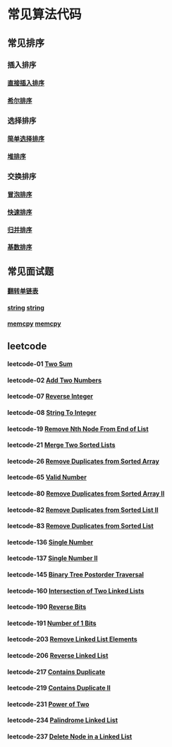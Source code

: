 # 常见算法代码

## 常见排序
### 插入排序
#### [直接插入排序][Insert]
#### [希尔排序][Shell]

### 选择排序
#### [简单选择排序][Select]
#### [堆排序][Heap]

### 交换排序
#### [冒泡排序][Bubble]
#### [快速排序][Quick]

#### [归并排序][Merge]
#### [基数排序][Radix]

## 常见面试题
#### [翻转单链表][Reverse]
#### [string] [string]
#### [memcpy] [memcpy]

## leetcode
#### leetcode-01 [Two Sum][001]
#### leetcode-02 [Add Two Numbers][002]
#### leetcode-07 [Reverse Integer][007]
#### leetcode-08 [String To Integer][008]
#### leetcode-19 [Remove Nth Node From End of List][019]
#### leetcode-21 [Merge Two Sorted Lists][021]
#### leetcode-26 [Remove Duplicates from Sorted Array][026]
#### leetcode-65 [Valid Number][065]
#### leetcode-80 [Remove Duplicates from Sorted Array II][080]
#### leetcode-82 [Remove Duplicates from Sorted List II][082]
#### leetcode-83 [Remove Duplicates from Sorted List][083]
#### leetcode-136 [Single Number][136]
#### leetcode-137 [Single Number II][137]
#### leetcode-145 [Binary Tree Postorder Traversal][145]
#### leetcode-160 [Intersection of Two Linked Lists][160]
#### leetcode-190 [Reverse Bits][190]
#### leetcode-191 [Number of 1 Bits][191]
#### leetcode-203 [Remove Linked List Elements][203]
#### leetcode-206 [Reverse Linked List][206]
#### leetcode-217 [Contains Duplicate][217]
#### leetcode-219 [Contains Duplicate II][219]
#### leetcode-231 [Power of Two][231]
#### leetcode-234 [Palindrome Linked List][234]
#### leetcode-237 [Delete Node in a Linked List][237]



[Bubble]: https://github.com/NicoleRobin/algorithm/blob/master/Algorithm/Sort/BubbleSort/BubbleSort.cpp
[Heap]: https://github.com/NicoleRobin/algorithm/blob/master/Algorithm/Sort/HeapSort/HeapSort.cpp
[Insert]: https://github.com/NicoleRobin/algorithm/blob/master/Algorithm/Sort/InsertSort/InsertSort.cpp
[Quick]: https://github.com/NicoleRobin/algorithm/blob/master/Algorithm/Sort/QuickSort/QuickSort.cpp
[Select]: https://github.com/NicoleRobin/algorithm/blob/master/Algorithm/Sort/SelectSort/SelectSort.cpp
[Shell]: https://github.com/NicoleRobin/algorithm/blob/master/Algorithm/Sort/ShellSort/ShellSort.cpp
[Merge]: https://github.com/NicoleRobin/algorithm/blob/master/Algorithm/Sort/MergeSort/MergeSort.cpp
[Radix]: https://github.com/NicoleRobin/algorithm/blob/master/Algorithm/Sort/RadixSort/RadixSort.cpp

[Reverse]: https://github.com/NicoleRobin/algorithm/blob/master/Algorithm/ReverseList/ReverseList.cpp
[string]: https://github.com/NicoleRobin/algorithm/blob/master/Algorithm/string
[memcpy]: https://github.com/NicoleRobin/algorithm/blob/master/Algorithm/memcpy

[001]: https://github.com/NicoleRobin/algorithm/blob/master/Algorithm/TwoSum/TwoSum.cpp
[002]: https://github.com/NicoleRobin/algorithm/blob/master/Algorithm/AddTwoNumbers/AddTwoNumbers.cpp
[007]: https://github.com/NicoleRobin/algorithm/blob/master/Algorithm/ReverseInteger/ReverseInteger.cpp
[008]: https://github.com/NicoleRobin/algorithm/blob/master/Algorithm/StringToInteger/StringToInteger.cpp
[019]: https://github.com/NicoleRobin/algorithm/blob/master/Algorithm/RemoveNthNodeFromEndOfList/RemoveNthNodeFromEndOfList.cpp
[021]: https://github.com/NicoleRobin/algorithm/blob/master/Algorithm/MergeTwoSortedLists/MergeTwoSortedLists.cpp
[026]: https://github.com/NicoleRobin/algorithm/blob/master/Algorithm/RemoveDuplicatesFromSortedArray/RemoveDuplicatesFromSortedArray.cpp
[065]: https://github.com/NicoleRobin/algorithm/blob/master/Algorithm/ValidNumber/ValidNumber.cpp
[080]: https://github.com/NicoleRobin/algorithm/blob/master/Algorithm/RemoveDuplicatesFromSortedArrayII/RemoveDuplicatesFromSortedArrayII.cpp
[082]: https://github.com/NicoleRobin/algorithm/blob/master/Algorithm/RemoveDuplicatesFromSortedListII/RemoveDuplicatesFromSortedListII.cpp
[083]: https://github.com/NicoleRobin/algorithm/blob/master/Algorithm/RemoveDuplicatesFromSortedList/RemoveDuplicatesFromSortedList.cpp
[136]: https://github.com/NicoleRobin/algorithm/blob/master/Algorithm/SingleNumber/SingleNumber.cpp
[137]: https://github.com/NicoleRobin/algorithm/blob/master/Algorithm/SingleNumberII/SingleNumberII.cpp
[145]: https://github.com/NicoleRobin/algorithm/blob/master/Algorithm/BinaryTreePostorderTraversal/BinaryTreePostorderTraversal.cpp
[160]: https://github.com/NicoleRobin/algorithm/blob/master/Algorithm/SingleNumberII/SingleNumberII.cpp
[190]: https://github.com/NicoleRobin/algorithm/blob/master/Algorithm/ReverseBits/ReverseBits.cpp
[191]: https://github.com/NicoleRobin/algorithm/blob/master/Algorithm/NumberOf1Bits/NumberOf1Bits.cpp
[203]: https://github.com/NicoleRobin/algorithm/blob/master/Algorithm/RemoveLinkedListElements/RemoveLinkedListElements.cpp
[206]: https://github.com/NicoleRobin/algorithm/blob/master/Algorithm/ReverseLinkedList/ReverseLinkedList.cpp
[217]: https://github.com/NicoleRobin/algorithm/blob/master/Algorithm/ContainsDuplicate/ContainsDuplicate.cpp
[219]: https://github.com/NicoleRobin/algorithm/blob/master/Algorithm/ContainsDuplicateII/ContainsDuplicateII.cpp
[231]: https://github.com/NicoleRobin/algorithm/blob/master/Algorithm/PowerOfTwo/PowerOfTwo.cpp
[234]: https://github.com/NicoleRobin/algorithm/blob/master/Algorithm/PalindromeLinkedList/PalindromeLinkedList.cpp
[237]: https://github.com/NicoleRobin/algorithm/blob/master/Algorithm/DeleteNodeInALinkedList/DeleteNodeInALinkedList.cpp

